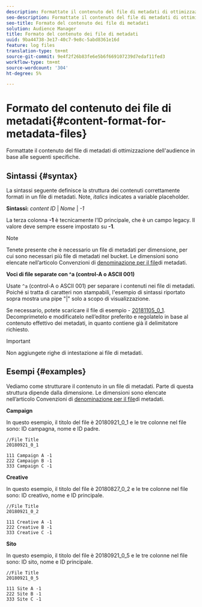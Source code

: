 ```yaml
---
description: Formattate il contenuto del file di metadati di ottimizzazione dell'audience in base alle seguenti specifiche.
seo-description: Formattate il contenuto del file di metadati di ottimizzazione dell'audience in base alle seguenti specifiche.
seo-title: Formato del contenuto dei file di metadati
solution: Audience Manager
title: Formato del contenuto dei file di metadati
uuid: 9ba44738-3e17-40c7-9e8c-5abd8361e16d
feature: log files
translation-type: tm+mt
source-git-commit: 9e4f2f26b83fe6e5b6f669107239d7edaf11fed3
workflow-type: tm+mt
source-wordcount: '304'
ht-degree: 5%

---
```



# Formato del contenuto dei file di metadati{#content-format-for-metadata-files}

Formattate il contenuto del file di metadati di ottimizzazione dell&#39;audience in base alle seguenti specifiche.

## Sintassi {#syntax}

La sintassi seguente definisce la struttura dei contenuti correttamente formati in un file di metadati. Note, *italics* indicates a variable placeholder.

**Sintassi:**  *content ID* | *Nome* | *-1*

<!--In the contents syntax, you'll notice a parent ID variable. Don't confuse it with the parent ID used in the [metadata file name](../../../reporting/audience-optimization-reports/metadata-files-intro/metadata-file-names.md). These 2 variables seem similar, but they represent different things. In the file name, the parent ID corresponds to a category like "campaign" (ID 1), "placement" (ID 3), or "tactic" (ID 9), etc. In the file body:-->

La terza colonna **-1** è tecnicamente l’ID principale, che è un campo legacy. Il valore deve sempre essere impostato su **-1**.

>[!NOTE]
>
>Tenete presente che è necessario un file di metadati per dimensione, per cui sono necessari più file di metadati nel bucket. Le dimensioni sono elencate nell’articolo Convenzioni di [denominazione per il file](../../../reporting/audience-optimization-reports/metadata-files-intro/metadata-file-names.md#child-dimension)di metadati.

**Voci di file separate con ^a (control-A o ASCII 001)**

Usate `^a` (control-A o ASCII 001) per separare i contenuti nei file di metadati. Poiché si tratta di caratteri non stampabili, l&#39;esempio di sintassi riportato sopra mostra una pipe &quot;|&quot; solo a scopo di visualizzazione.

Se necessario, potete scaricare il file di esempio - [20181105_0_1](assets/20181105_0_1.zip). Decomprimetelo e modificatelo nell’editor preferito e regolatelo in base al contenuto effettivo dei metadati, in quanto contiene già il delimitatore richiesto.

>[!IMPORTANT]
>
>Non aggiungete righe di intestazione ai file di metadati.

## Esempi {#examples}

Vediamo come strutturare il contenuto in un file di metadati. Parte di questa struttura dipende dalla dimensione. Le dimensioni sono elencate nell’articolo Convenzioni di [denominazione per il file](../../../reporting/audience-optimization-reports/metadata-files-intro/metadata-file-names.md#child-dimension)di metadati.

**Campaign**

In questo esempio, il titolo del file è 20180921_0_1 e le tre colonne nel file sono: ID campagna, nome e ID padre.

<!--Let's say you want to populate the creative drop down menu with creative names from a particular campaign. In this case, your metadata file name would include ID 1 (campaign) and ID 2 (creative). Following the content syntax, your metadata file would contain the creative ID, creative name, and actual campaign ID.-->

```
//File Title
20180921_0_1

111 Campaign A -1
222 Campaign B -1
333 Campaign C -1
```

**Creative**

In questo esempio, il titolo del file è 20180827_0_2 e le tre colonne nel file sono: ID creativo, nome e ID principale.

```
//File Title
20180921_0_2

111 Creative A -1
222 Creative B -1
333 Creative C -1
```

**Sito**

In questo esempio, il titolo del file è 20180921_0_5 e le tre colonne nel file sono: ID sito, nome e ID principale.

```
//File Title
20180921_0_5

111 Site A -1
222 Site B -1
333 Site C -1
```
